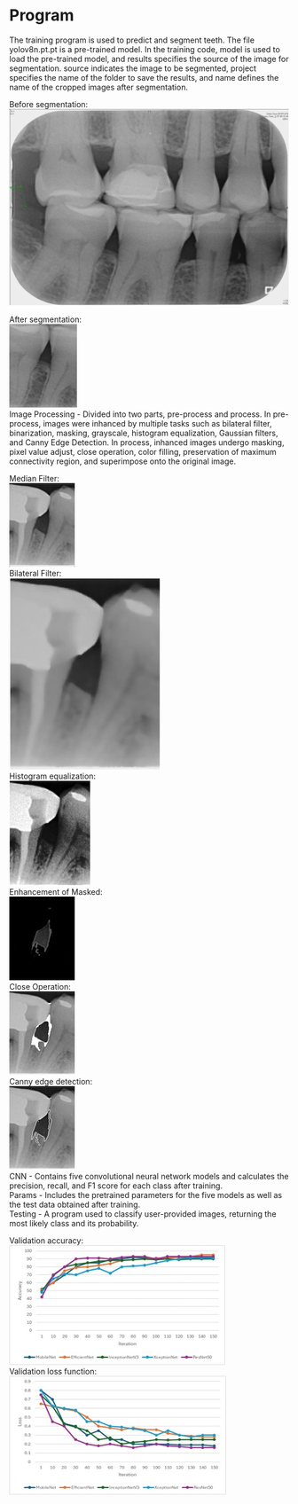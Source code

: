 # Program
The training program is used to predict and segment teeth. The file yolov8n.pt.pt is a pre-trained model. In the training code, model is used to load the pre-trained model, and results specifies the source of the image for segmentation. source indicates the image to be segmented, project specifies the name of the folder to save the results, and name defines the name of the cropped images after segmentation.

Before segmentation:  
![image](https://github.com/jojowang234/bioengineering3342859/blob/main/yolo%20model/example.jpg)  

After segmentation:  
![image](https://github.com/jojowang234/bioengineering3342859/blob/main/yolo%20model/afer.jpg)  
Image Processing - Divided into two parts, pre-process and process. In pre-process, images were inhanced by multiple tasks such as  bilateral filter, binarization, masking, grayscale, histogram equalization, Gaussian filters, and Canny Edge Detection. In process, inhanced images undergo masking, pixel value adjust, close operation, color filling, preservation of maximum connectivity region, and superimpose onto the original image.

Median Filter:  
![image](https://github.com/jojowang234/bioengineering3342859/blob/main/Image%20Processing/Medain%20Filter.png)  
Bilateral Filter:  
![image](https://github.com/jojowang234/bioengineering3342859/blob/main/Image%20Processing/Bilateral%20Filter.jpg)  
Histogram equalization:  
![image](https://github.com/jojowang234/bioengineering3342859/blob/main/Image%20Processing/Histogram%20equalization.png)  
Enhancement of Masked:  
![image](https://github.com/jojowang234/bioengineering3342859/blob/main/Image%20Processing/Enhancement%20of%20Masked%20Image.png)  
Close Operation:  
![image](https://github.com/jojowang234/bioengineering3342859/blob/main/Image%20Processing/Close%20Operation.png)  
Canny edge detection:  
![image](https://github.com/jojowang234/bioengineering3342859/blob/main/Image%20Processing/Canny%20edge%20detection.png)  
CNN - Contains five convolutional neural network models and calculates the precision, recall, and F1 score for each class after training.  
Params - Includes the pretrained parameters for the five models as well as the test data obtained after training.  
Testing - A program used to classify user-provided images, returning the most likely class and its probability.  

Validation accuracy:  
![image](https://github.com/jojowang234/bioengineering3342859/blob/main/CNN/Validation%20accuracy.jpg)  
Validation loss function:  
![image](https://github.com/jojowang234/bioengineering3342859/blob/main/CNN/Validation%20loss%20function.jpg)  


